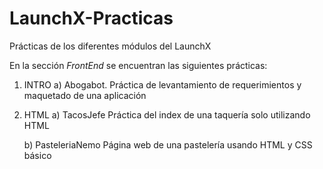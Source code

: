 # LaunchX-Practicas
Prácticas de los diferentes módulos del LaunchX

En la sección _FrontEnd_ se encuentran las siguientes prácticas:
1. INTRO
    a) Abogabot. Práctica de levantamiento de requerimientos y maquetado de una aplicación
2. HTML 
    a) TacosJefe
            Práctica del index de una taquería solo utilizando HTML

    b) PasteleriaNemo
            Página web de una pastelería usando HTML y CSS básico
